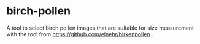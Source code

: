 # birch-pollen
A tool to select birch pollen images that are suitable for size measurement with the tool from https://github.com/elnehr/birkenpollen.. 
